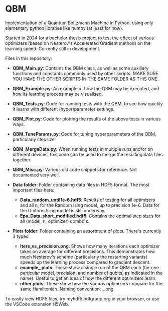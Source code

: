 # QBM
Implementation of a Quantum Boltzmann Machine in Python, using only elementary python libraries like numpy (at least for now).

Started in 2024 for a bachelor thesis project to test the effect of various optimizers (based on Nesterov's Accelerated Gradient method) on the learning speed. Currently still in development.

Files in this repository:
- <b>QBM_Main.py</b>: Contains the QBM class, as well as some auxiliary functions and constants commonly used by other scripts. MAKE SURE YOU HAVE THE OTHER SCRIPTS IN THE SAME FOLDER AS THIS ONE.
- <b>QBM_Example.py</b>: An example of how the QBM may be executed, and how its learning process may be visualised.
- <b>QBM_Tests.py</b>: Code for running tests with the QBM, to see how quickly it learns with different (hyper)parameter settings.
- <b>QBM_Plot.py</b>: Code for plotting the results of the above tests in various ways.
- <b>QBM_TuneParams.py</b>: Code for tuning hyperparameters of the QBM, particularly stepsize.
- <b>QBM_MergeData.py</b>: When running tests in multiple runs and/or on different devices, this code can be used to merge the resulting data files together.
- <b>QBM_Misc.py</b>: Various old code snippets for reference. Not documented very well.

- <b>Data folder</b>: Folder containing data files in HDF5 format. The most important files here:
  - <b>Data_random_until1e-6.hdf5</b>: Results of testing for all optimizers and all n, for the Random Ising model, up to precision 1e-6. Data for the Uniform Ising model is still underway.
  - <b>Eps_Data_short_modified.hdf5</b>: Contains the optimal step sizes for all (model, n, optimizer) combo's.

- <b>Plots folder</b>: Folder containing an assortment of plots. There's currently 3 types:
  - <b>Iters_vs_precision.png</b>: Shows how many iterations each optimizer takes on average for different precisions. This demonstrates how much Nesterov's scheme (particularly the restarting variants) speeds up the learning process compared to gradient descent.
  - <b>example_ plots</b>: These show a single run of the QBM each (for one particular model, precision, and number of qubits, as indicated in the name). Useful to get an idea of how the different optimizers learn.
  - <b>other plots</b>: These show how the various optimizers compare for the same Hamiltonian. Naming convention: <model>_<precision>_<number of qubits>_<Hamiltonian number>.png

To easily view HDF5 files, try myhdf5.hdfgroup.org in your browser, or use the VSCode extension H5Web.
